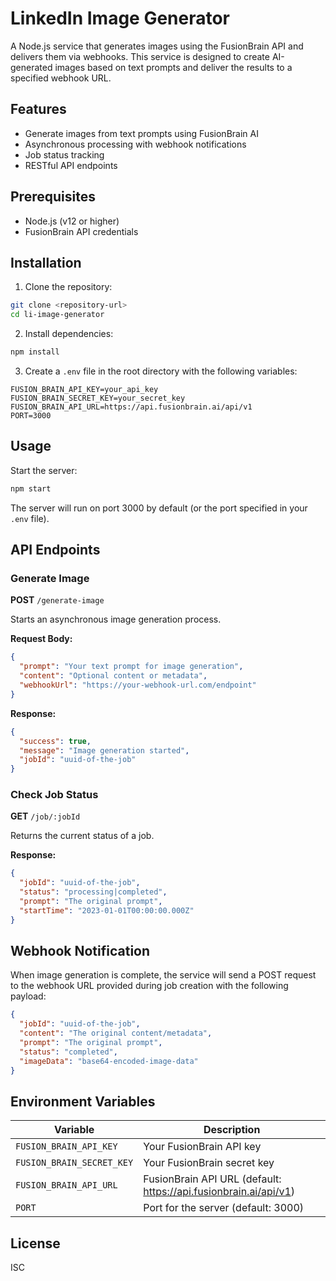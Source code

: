 # LinkedIn Image Generator

A Node.js service that generates images using the FusionBrain API and delivers them via webhooks. This service is designed to create AI-generated images based on text prompts and deliver the results to a specified webhook URL.

## Features

- Generate images from text prompts using FusionBrain AI
- Asynchronous processing with webhook notifications
- Job status tracking
- RESTful API endpoints

## Prerequisites

- Node.js (v12 or higher)
- FusionBrain API credentials

## Installation

1. Clone the repository:

```bash
git clone <repository-url>
cd li-image-generator
```

2. Install dependencies:

```bash
npm install
```

3. Create a `.env` file in the root directory with the following variables:

```
FUSION_BRAIN_API_KEY=your_api_key
FUSION_BRAIN_SECRET_KEY=your_secret_key
FUSION_BRAIN_API_URL=https://api.fusionbrain.ai/api/v1
PORT=3000
```

## Usage

Start the server:

```bash
npm start
```

The server will run on port 3000 by default (or the port specified in your `.env` file).

## API Endpoints

### Generate Image

**POST** `/generate-image`

Starts an asynchronous image generation process.

**Request Body:**

```json
{
  "prompt": "Your text prompt for image generation",
  "content": "Optional content or metadata",
  "webhookUrl": "https://your-webhook-url.com/endpoint"
}
```

**Response:**

```json
{
  "success": true,
  "message": "Image generation started",
  "jobId": "uuid-of-the-job"
}
```

### Check Job Status

**GET** `/job/:jobId`

Returns the current status of a job.

**Response:**

```json
{
  "jobId": "uuid-of-the-job",
  "status": "processing|completed",
  "prompt": "The original prompt",
  "startTime": "2023-01-01T00:00:00.000Z"
}
```

## Webhook Notification

When image generation is complete, the service will send a POST request to the webhook URL provided during job creation with the following payload:

```json
{
  "jobId": "uuid-of-the-job",
  "content": "The original content/metadata",
  "prompt": "The original prompt",
  "status": "completed",
  "imageData": "base64-encoded-image-data"
}
```

## Environment Variables

| Variable | Description |
|----------|-------------|
| `FUSION_BRAIN_API_KEY` | Your FusionBrain API key |
| `FUSION_BRAIN_SECRET_KEY` | Your FusionBrain secret key |
| `FUSION_BRAIN_API_URL` | FusionBrain API URL (default: https://api.fusionbrain.ai/api/v1) |
| `PORT` | Port for the server (default: 3000) |

## License

ISC